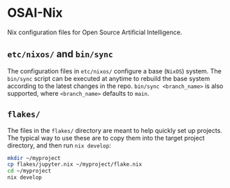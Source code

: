 # OSAI-Nix

Nix configuration files for Open Source Artificial Intelligence.

## `etc/nixos/` and `bin/sync`

The configuration files in `etc/nixos/` configure a base (`NixOS`) system. The `bin/sync` script can be executed at anytime to rebuild the base system according to the latest changes in the repo. `bin/sync <branch_name>` is also supported, where `<branch_name>` defaults to `main`.

## `flakes/`

The files in the `flakes/` directory are meant to help quickly set up projects. The typical way to use these are to copy them into the target project directory, and then run `nix develop`:

```sh
mkdir ~/myproject
cp flakes/jupyter.nix ~/myproject/flake.nix
cd ~/myproject
nix develop
```
